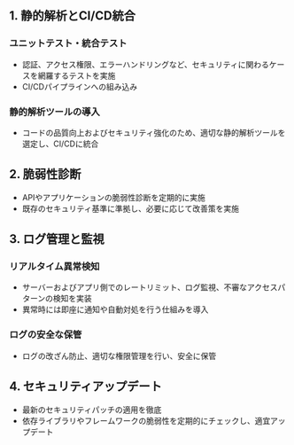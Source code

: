 ## 1. 静的解析とCI/CD統合
###  ユニットテスト・統合テスト
- 認証、アクセス権限、エラーハンドリングなど、セキュリティに関わるケースを網羅するテストを実施  
- CI/CDパイプラインへの組み込み  

###  静的解析ツールの導入
- コードの品質向上およびセキュリティ強化のため、適切な静的解析ツールを選定し、CI/CDに統合  

## 2. 脆弱性診断
- APIやアプリケーションの脆弱性診断を定期的に実施
- 既存のセキュリティ基準に準拠し、必要に応じて改善策を実施  

## 3. ログ管理と監視
###  リアルタイム異常検知
- サーバーおよびアプリ側でのレートリミット、ログ監視、不審なアクセスパターンの検知を実装
-  異常時には即座に通知や自動対処を行う仕組みを導入  

###  ログの安全な保管
- ログの改ざん防止、適切な権限管理を行い、安全に保管  

## 4. セキュリティアップデート
- 最新のセキュリティパッチの適用を徹底
- 依存ライブラリやフレームワークの脆弱性を定期的にチェックし、適宜アップデート  

